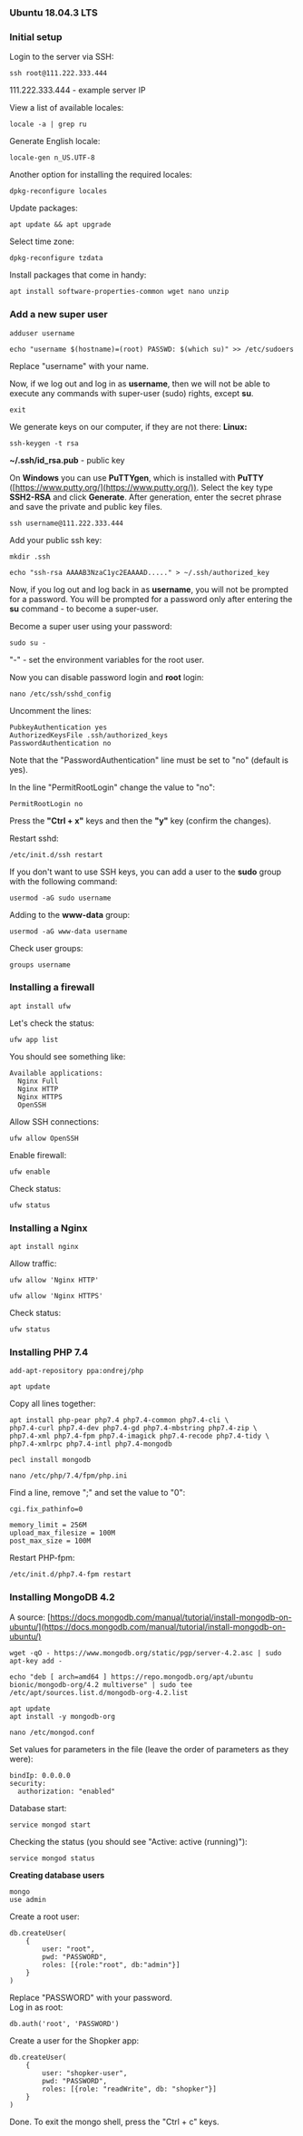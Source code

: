### Ubuntu 18.04.3 LTS

### Initial setup

Login to the server via SSH:
~~~
ssh root@111.222.333.444
~~~
111.222.333.444 - example server IP

View a list of available locales:
~~~
locale -a | grep ru
~~~
Generate English locale:
~~~
locale-gen n_US.UTF-8
~~~
Another option for installing the required locales:
~~~
dpkg-reconfigure locales
~~~

Update packages:
~~~
apt update && apt upgrade
~~~

Select time zone:
~~~
dpkg-reconfigure tzdata
~~~

Install packages that come in handy:
~~~
apt install software-properties-common wget nano unzip
~~~

### Add a new super user

~~~
adduser username
~~~
~~~
echo "username $(hostname)=(root) PASSWD: $(which su)" >> /etc/sudoers
~~~
Replace "username" with your name.

Now, if we log out and log in as **username**, then we will not be able to execute any commands with super-user (sudo) rights, except **su**.

~~~
exit
~~~

We generate keys on our computer, if they are not there: 
**Linux:**
~~~
ssh-keygen -t rsa
~~~
**~/.ssh/id_rsa.pub** - public key

On **Windows** you can use **PuTTYgen**, which is installed with **PuTTY** ([https://www.putty.org/](https://www.putty.org/)).
Select the key type **SSH2-RSA** and click **Generate**.
After generation, enter the secret phrase and save the private and public key files.

~~~
ssh username@111.222.333.444
~~~

Add your public ssh key:

~~~
mkdir .ssh
~~~
~~~
echo "ssh-rsa AAAAB3NzaC1yc2EAAAAD....." > ~/.ssh/authorized_key
~~~

Now, if you log out and log back in as **username**, you will not be prompted for a password. You will be prompted for a password only after entering the **su** command - to become a super-user.

Become a super user using your password:
~~~
sudo su -
~~~
"-" - set the environment variables for the root user.

Now you can disable password login and **root** login:
~~~
nano /etc/ssh/sshd_config
~~~
Uncomment the lines:
~~~
PubkeyAuthentication yes
AuthorizedKeysFile .ssh/authorized_keys
PasswordAuthentication no
~~~
Note that the "PasswordAuthentication" line must be set to "no" (default is yes).

In the line "PermitRootLogin" change the value to "no":
~~~
PermitRootLogin no
~~~
Press the **"Ctrl + x"** keys and then the **"y"** key (confirm the changes).

Restart sshd:
~~~
/etc/init.d/ssh restart
~~~

If you don't want to use SSH keys, you can add a user to the **sudo** group with the following command:
~~~
usermod -aG sudo username
~~~
Adding to the **www-data** group:
~~~
usermod -aG www-data username
~~~
Check user groups:
~~~
groups username
~~~

### Installing a firewall

~~~
apt install ufw
~~~
Let's check the status:
~~~
ufw app list
~~~
You should see something like:
~~~
Available applications:
  Nginx Full
  Nginx HTTP
  Nginx HTTPS
  OpenSSH
~~~
Allow SSH connections:
~~~
ufw allow OpenSSH
~~~

Enable firewall:
~~~
ufw enable
~~~
Check status:
~~~
ufw status
~~~

### Installing a Nginx

~~~
apt install nginx
~~~

Allow traffic:
~~~
ufw allow 'Nginx HTTP'
~~~
~~~
ufw allow 'Nginx HTTPS'
~~~
Check status:
~~~
ufw status
~~~

### Installing PHP 7.4

~~~
add-apt-repository ppa:ondrej/php
~~~
~~~
apt update
~~~
Copy all lines together:
~~~
apt install php-pear php7.4 php7.4-common php7.4-cli \
php7.4-curl php7.4-dev php7.4-gd php7.4-mbstring php7.4-zip \
php7.4-xml php7.4-fpm php7.4-imagick php7.4-recode php7.4-tidy \
php7.4-xmlrpc php7.4-intl php7.4-mongodb
~~~
~~~
pecl install mongodb
~~~

~~~
nano /etc/php/7.4/fpm/php.ini
~~~
Find a line, remove ";" and set the value to "0":
~~~
cgi.fix_pathinfo=0
~~~
~~~
memory_limit = 256M
upload_max_filesize = 100M
post_max_size = 100M
~~~

Restart PHP-fpm:
~~~
/etc/init.d/php7.4-fpm restart
~~~

### Installing MongoDB 4.2

A source:
[https://docs.mongodb.com/manual/tutorial/install-mongodb-on-ubuntu/](https://docs.mongodb.com/manual/tutorial/install-mongodb-on-ubuntu/)

~~~
wget -qO - https://www.mongodb.org/static/pgp/server-4.2.asc | sudo apt-key add -
~~~
~~~
echo "deb [ arch=amd64 ] https://repo.mongodb.org/apt/ubuntu bionic/mongodb-org/4.2 multiverse" | sudo tee /etc/apt/sources.list.d/mongodb-org-4.2.list
~~~
~~~
apt update
apt install -y mongodb-org
~~~

~~~
nano /etc/mongod.conf
~~~
Set values for parameters in the file (leave the order of parameters as they were):
~~~
bindIp: 0.0.0.0
security:
  authorization: "enabled"
~~~
Database start:
~~~
service mongod start
~~~
Checking the status (you should see "Active: active (running)"):
~~~
service mongod status
~~~

**Creating database users**
~~~
mongo
use admin
~~~
Create a root user:
~~~
db.createUser(
    {
        user: "root",
        pwd: "PASSWORD",
        roles: [{role:"root", db:"admin"}]
    }
)
~~~
Replace "PASSWORD" with your password.  
Log in as root:
~~~
db.auth('root', 'PASSWORD')
~~~
Create a user for the Shopker app:
~~~
db.createUser(
    {
        user: "shopker-user",
        pwd: "PASSWORD",
        roles: [{role: "readWrite", db: "shopker"}]
    }
)
~~~
Done. To exit the mongo shell, press the "Ctrl + c" keys.

